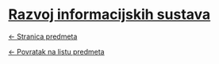 # [Razvoj informacijskih sustava](https://www.github.com/studosi-fer/RIS)
[<- Stranica predmeta](https://www.fer.unizg.hr/predmet/ris)

[<- Povratak na listu predmeta](https://www.github.com/studosi/FER)